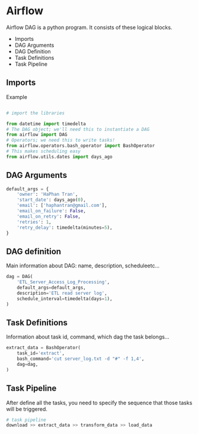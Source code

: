 # Airflow

Airflow DAG is a python program. It consists of these logical blocks.
- Imports
- DAG Arguments
- DAG Definition
- Task Definitions
- Task Pipeline

## Imports
Example
```python

# import the libraries

from datetime import timedelta
# The DAG object; we'll need this to instantiate a DAG
from airflow import DAG
# Operators; we need this to write tasks!
from airflow.operators.bash_operator import BashOperator
# This makes scheduling easy
from airflow.utils.dates import days_ago
```

## DAG Arguments

```python
default_args = {
    'owner': 'HaPhan Tran',
    'start_date': days_ago(0),
    'email': ['haphantran@gmail.com'],
    'email_on_failure': False,
    'email_on_retry': False,
    'retries': 1,
    'retry_delay': timedelta(minutes=5),
}
```

## DAG definition
Main information about DAG: name, description, scheduleetc...

```python
dag = DAG(
    'ETL_Server_Access_Log_Processing',
    default_args=default_args,
    description='ETL read server log',
    schedule_interval=timedelta(days=1),
)
```

## Task Definitions
Information about task id, command, which dag the task belongs...
```python
extract_data = BashOperator(
    task_id='extract',
    bash_command='cut server_log.txt -d "#" -f 1,4',
    dag=dag,
)
```

## Task Pipeline
After define all the tasks, you need to specify the sequence that those tasks will be triggered.

```python
# task pipeline
download >> extract_data >> transform_data >> load_data
```

